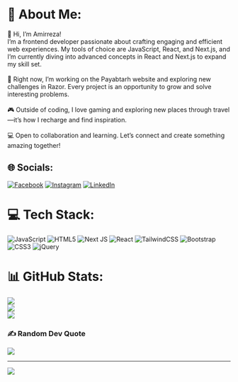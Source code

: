 # 💫 About Me:
👋 Hi, I’m Amirreza!<br>I’m a frontend developer passionate about crafting engaging and efficient web experiences. My tools of choice are JavaScript, React, and Next.js, and I’m currently diving into advanced concepts in React and Next.js to expand my skill set.<br><br>🌟 Right now, I’m working on the Payabtarh website and exploring new challenges in Razor. Every project is an opportunity to grow and solve interesting problems.<br><br>🎮 Outside of coding, I love gaming and exploring new places through travel—it’s how I recharge and find inspiration.<br><br>💻 Open to collaboration and learning. Let’s connect and create something amazing together!


## 🌐 Socials:
[![Facebook](https://img.shields.io/badge/Facebook-%231877F2.svg?logo=Facebook&logoColor=white)](https://facebook.com/amirrezahs78) [![Instagram](https://img.shields.io/badge/Instagram-%23E4405F.svg?logo=Instagram&logoColor=white)](https://instagram.com/amirreza_hs__) [![LinkedIn](https://img.shields.io/badge/LinkedIn-%230077B5.svg?logo=linkedin&logoColor=white)](https://linkedin.com/in/amirrezahosseinian) 

# 💻 Tech Stack:
![JavaScript](https://img.shields.io/badge/javascript-%23323330.svg?style=for-the-badge&logo=javascript&logoColor=%23F7DF1E) ![HTML5](https://img.shields.io/badge/html5-%23E34F26.svg?style=for-the-badge&logo=html5&logoColor=white) ![Next JS](https://img.shields.io/badge/Next-black?style=for-the-badge&logo=next.js&logoColor=white) ![React](https://img.shields.io/badge/react-%2320232a.svg?style=for-the-badge&logo=react&logoColor=%2361DAFB) ![TailwindCSS](https://img.shields.io/badge/tailwindcss-%2338B2AC.svg?style=for-the-badge&logo=tailwind-css&logoColor=white) ![Bootstrap](https://img.shields.io/badge/bootstrap-%238511FA.svg?style=for-the-badge&logo=bootstrap&logoColor=white) ![CSS3](https://img.shields.io/badge/css3-%231572B6.svg?style=for-the-badge&logo=css3&logoColor=white) ![jQuery](https://img.shields.io/badge/jquery-%230769AD.svg?style=for-the-badge&logo=jquery&logoColor=white)
# 📊 GitHub Stats:
![](https://github-readme-stats.vercel.app/api?username=amirreza-hs&theme=dark&hide_border=false&include_all_commits=false&count_private=false)<br/>
![](https://github-readme-streak-stats.herokuapp.com/?user=amirreza-hs&theme=dark&hide_border=false)<br/>
![](https://github-readme-stats.vercel.app/api/top-langs/?username=amirreza-hs&theme=dark&hide_border=false&include_all_commits=false&count_private=false&layout=compact)

### ✍️ Random Dev Quote
![](https://quotes-github-readme.vercel.app/api?type=horizontal&theme=tokyonight)

---
[![](https://visitcount.itsvg.in/api?id=amirreza-hs&icon=0&color=6)](https://visitcount.itsvg.in)

<!-- Proudly created with GPRM ( https://gprm.itsvg.in ) -->

